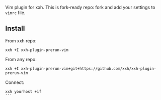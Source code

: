 Vim plugin for xxh. This is fork-ready repo: fork and add your settings to `vimrc` file.

## Install
From xxh repo:
```
xxh +I xxh-plugin-prerun-vim
```
From any repo:
```
xxh +I xxh-plugin-prerun-vim+git+https://github.com/xxh/xxh-plugin-prerun-vim
```    
Connect:
``````
xxh yourhost +if
```
